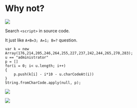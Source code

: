 # **Why not?**

![](https://i.imgur.com/YyiWyXG.png)

Search `<script>` in source code.

It just like `A+B=3; A=1; B=?` question.

```shell=
var k = new Array(176,214,205,246,264,255,227,237,242,244,265,270,283);
u == "administrator"
p = []
for(i = 0; i< u.length; i++)
{
    p.push(k[i] - i*10 - u.charCodeAt(i))
}
String.fromCharCode.apply(null, p);
```

![](https://i.imgur.com/lu78773.png)

![](https://i.imgur.com/hNrjIiI.png)
